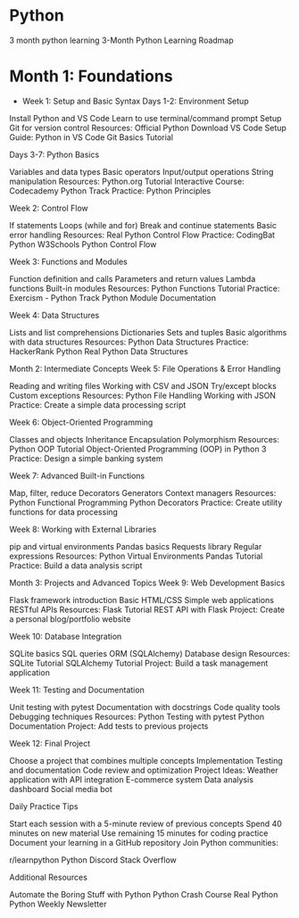 # Python
3 month python learning
3-Month Python Learning Roadmap
# Month 1: Foundations
- Week 1: Setup and Basic Syntax
Days 1-2: Environment Setup

Install Python and VS Code
Learn to use terminal/command prompt
Setup Git for version control
Resources:
Official Python Download
VS Code Setup Guide: Python in VS Code
Git Basics Tutorial

Days 3-7: Python Basics

Variables and data types
Basic operators
Input/output operations
String manipulation
Resources:
Python.org Tutorial
Interactive Course: Codecademy Python Track
Practice: Python Principles

Week 2: Control Flow

If statements
Loops (while and for)
Break and continue statements
Basic error handling
Resources:
Real Python Control Flow
Practice: CodingBat Python
W3Schools Python Control Flow

Week 3: Functions and Modules

Function definition and calls
Parameters and return values
Lambda functions
Built-in modules
Resources:
Python Functions Tutorial
Practice: Exercism - Python Track
Python Module Documentation

Week 4: Data Structures

Lists and list comprehensions
Dictionaries
Sets and tuples
Basic algorithms with data structures
Resources:
Python Data Structures
Practice: HackerRank Python
Real Python Data Structures

Month 2: Intermediate Concepts
Week 5: File Operations & Error Handling

Reading and writing files
Working with CSV and JSON
Try/except blocks
Custom exceptions
Resources:
Python File Handling
Working with JSON
Practice: Create a simple data processing script

Week 6: Object-Oriented Programming

Classes and objects
Inheritance
Encapsulation
Polymorphism
Resources:
Python OOP Tutorial
Object-Oriented Programming (OOP) in Python 3
Practice: Design a simple banking system

Week 7: Advanced Built-in Functions

Map, filter, reduce
Decorators
Generators
Context managers
Resources:
Python Functional Programming
Python Decorators
Practice: Create utility functions for data processing

Week 8: Working with External Libraries

pip and virtual environments
Pandas basics
Requests library
Regular expressions
Resources:
Python Virtual Environments
Pandas Tutorial
Practice: Build a data analysis script

Month 3: Projects and Advanced Topics
Week 9: Web Development Basics

Flask framework introduction
Basic HTML/CSS
Simple web applications
RESTful APIs
Resources:
Flask Tutorial
REST API with Flask
Project: Create a personal blog/portfolio website

Week 10: Database Integration

SQLite basics
SQL queries
ORM (SQLAlchemy)
Database design
Resources:
SQLite Tutorial
SQLAlchemy Tutorial
Project: Build a task management application

Week 11: Testing and Documentation

Unit testing with pytest
Documentation with docstrings
Code quality tools
Debugging techniques
Resources:
Python Testing with pytest
Python Documentation
Project: Add tests to previous projects

Week 12: Final Project

Choose a project that combines multiple concepts
Implementation
Testing and documentation
Code review and optimization
Project Ideas:
Weather application with API integration
E-commerce system
Data analysis dashboard
Social media bot

Daily Practice Tips

Start each session with a 5-minute review of previous concepts
Spend 40 minutes on new material
Use remaining 15 minutes for coding practice
Document your learning in a GitHub repository
Join Python communities:

r/learnpython
Python Discord
Stack Overflow



Additional Resources

Automate the Boring Stuff with Python
Python Crash Course
Real Python
Python Weekly Newsletter
